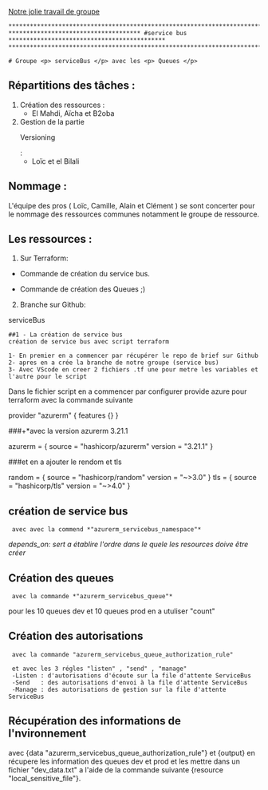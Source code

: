
<a href="https://github.com/P20CloudAzure/Brief12CommonResources/blob/serviceBus/final" target="_blank">Notre jolie travail de groupe</a>

    **********************************************************************************************
    ************************************* #service bus ********************************************
    **********************************************************************************************
    
    # Groupe <p> serviceBus </p> avec les <p> Queues </p>

## Répartitions des tâches :

1. Création des ressources :
   - El Mahdi, Aïcha et B2oba
2. Gestion de la partie <p> Versioning </p>:
   - Loïc et el Bilali


## Nommage :

L'équipe des pros ( Loïc, Camille, Alain et Clément ) se sont concerter pour le nommage des ressources communes notamment le groupe de ressource.

## Les ressources :

1. Sur Terraform:

 - Commande de création du service bus.

 - Commande de création des Queues ;)

2. Branche sur Github:
 <p> serviceBus </p>

    

    ##1 - La création de service bus 
    création de service bus avec script terraform

    1- En premier en a commencer par récupérer le repo de brief sur Github
    2- apres en a crée la branche de notre groupe (service bus)
    3- Avec VScode en creer 2 fichiers .tf une pour metre les variables et l'autre pour le script
 
 

Dans le fichier script en a commencer par configurer provide azure pour terraform avec la commande suivante

provider "azurerm" {
  features {}
}

###+*avec la version azurerm 3.21.1

azurerm = {
      source  = "hashicorp/azurerm"
      version = "3.21.1"
    }

###et en a ajouter le rendom et tls 

 random = {
      source  = "hashicorp/random"
      version = "~>3.0"
    }
    tls = {
      source  = "hashicorp/tls"
      version = "~>4.0"
    }

  ## création de service bus
     avec avec la commend *"azurerm_servicebus_namespace"*


  *depends_on: sert a établire l'ordre dans le quele les resources doive être créer*

   ## Création des queues
     avec la commande *"azurerm_servicebus_queue"*

   pour les 10 queues dev et 10 queues prod en a utuliser  "count"

   ## Création des autorisations
     avec la commande "azurerm_servicebus_queue_authorization_rule"

     et avec les 3 régles "listen" , "send" , "manage"
     -Listen : d'autorisations d'écoute sur la file d'attente ServiceBus
     -Send   : des autorisations d'envoi à la file d'attente ServiceBus
     -Manage : des autorisations de gestion sur la file d'attente ServiceBus 

  ## Récupération des informations de l'nvironnement 

  avec {data "azurerm_servicebus_queue_authorization_rule"} et {output}
  en récupere les information des queues dev et prod et les mettre dans un fichier "dev_data.txt" a l'aide de la commande suivante {resource "local_sensitive_file"}.


